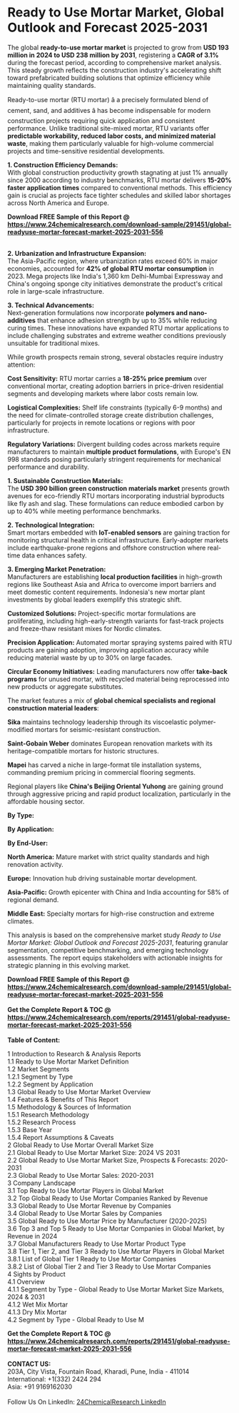 <h1>Ready to Use Mortar Market, Global Outlook and Forecast 2025-2031</h1><p>The global <strong>ready-to-use mortar market</strong> is projected to grow from <strong>USD 193 million in 2024 to USD 238 million by 2031</strong>, registering a <strong>CAGR of 3.1%</strong> during the forecast period, according to comprehensive market analysis. This steady growth reflects the construction industry's accelerating shift toward prefabricated building solutions that optimize efficiency while maintaining quality standards.</p><p>Ready-to-use mortar (RTU mortar) â a precisely formulated blend of cement, sand, and additives â has become indispensable for modern construction projects requiring quick application and consistent performance. Unlike traditional site-mixed mortar, RTU variants offer <strong>predictable workability, reduced labor costs, and minimized material waste</strong>, making them particularly valuable for high-volume commercial projects and time-sensitive residential developments.</p><p><strong>1. Construction Efficiency Demands:</strong><br>
With global construction productivity growth stagnating at just 1% annually since 2000 according to industry benchmarks, RTU mortar delivers <strong>15-20% faster application times</strong> compared to conventional methods. This efficiency gain is crucial as projects face tighter schedules and skilled labor shortages across North America and Europe.</p><div><b>Download FREE Sample of this Report @ 
            <a href="https://www.24chemicalresearch.com/download-sample/291451/global-readyuse-mortar-forecast-market-2025-2031-556">
            https://www.24chemicalresearch.com/download-sample/291451/global-readyuse-mortar-forecast-market-2025-2031-556</a></b></div><br><p><strong>2. Urbanization and Infrastructure Expansion:</strong><br>
The Asia-Pacific region, where urbanization rates exceed 60% in major economies, accounted for <strong>42% of global RTU mortar consumption</strong> in 2023. Mega projects like India's 1,360 km Delhi-Mumbai Expressway and China's ongoing sponge city initiatives demonstrate the product's critical role in large-scale infrastructure.</p><p><strong>3. Technical Advancements:</strong><br>
Next-generation formulations now incorporate <strong>polymers and nano-additives</strong> that enhance adhesion strength by up to 35% while reducing curing times. These innovations have expanded RTU mortar applications to include challenging substrates and extreme weather conditions previously unsuitable for traditional mixes.</p><p>While growth prospects remain strong, several obstacles require industry attention:</p><p><strong>Cost Sensitivity:</strong> RTU mortar carries a <strong>18-25% price premium</strong> over conventional mortar, creating adoption barriers in price-driven residential segments and developing markets where labor costs remain low.</p><p><strong>Logistical Complexities:</strong> Shelf life constraints (typically 6-9 months) and the need for climate-controlled storage create distribution challenges, particularly for projects in remote locations or regions with poor infrastructure.</p><p><strong>Regulatory Variations:</strong> Divergent building codes across markets require manufacturers to maintain <strong>multiple product formulations</strong>, with Europe's EN 998 standards posing particularly stringent requirements for mechanical performance and durability.</p><p><strong>1. Sustainable Construction Materials:</strong><br>
The <strong>USD 390 billion green construction materials market</strong> presents growth avenues for eco-friendly RTU mortars incorporating industrial byproducts like fly ash and slag. These formulations can reduce embodied carbon by up to 40% while meeting performance benchmarks.</p><p><strong>2. Technological Integration:</strong><br>
Smart mortars embedded with <strong>IoT-enabled sensors</strong> are gaining traction for monitoring structural health in critical infrastructure. Early-adopter markets include earthquake-prone regions and offshore construction where real-time data enhances safety.</p><p><strong>3. Emerging Market Penetration:</strong><br>
Manufacturers are establishing <strong>local production facilities</strong> in high-growth regions like Southeast Asia and Africa to overcome import barriers and meet domestic content requirements. Indonesia's new mortar plant investments by global leaders exemplify this strategic shift.</p><p><strong>Customized Solutions:</strong> Project-specific mortar formulations are proliferating, including high-early-strength variants for fast-track projects and freeze-thaw resistant mixes for Nordic climates.</p><p><strong>Precision Application:</strong> Automated mortar spraying systems paired with RTU products are gaining adoption, improving application accuracy while reducing material waste by up to 30% on large facades.</p><p><strong>Circular Economy Initiatives:</strong> Leading manufacturers now offer <strong>take-back programs</strong> for unused mortar, with recycled material being reprocessed into new products or aggregate substitutes.</p><p>The market features a mix of <strong>global chemical specialists and regional construction material leaders</strong>:</p><p><strong>Sika</strong> maintains technology leadership through its viscoelastic polymer-modified mortars for seismic-resistant construction.</p><p><strong>Saint-Gobain Weber</strong> dominates European renovation markets with its heritage-compatible mortars for historic structures.</p><p><strong>Mapei</strong> has carved a niche in large-format tile installation systems, commanding premium pricing in commercial flooring segments.</p><p>Regional players like <strong>China's Beijing Oriental Yuhong</strong> are gaining ground through aggressive pricing and rapid product localization, particularly in the affordable housing sector.</p><p><strong>By Type:</strong></p><p><strong>By Application:</strong></p><p><strong>By End-User:</strong></p><p><strong>North America:</strong> Mature market with strict quality standards and high renovation activity.</p><p><strong>Europe:</strong> Innovation hub driving sustainable mortar development.</p><p><strong>Asia-Pacific:</strong> Growth epicenter with China and India accounting for 58% of regional demand.</p><p><strong>Middle East:</strong> Specialty mortars for high-rise construction and extreme climates.</p><p>This analysis is based on the comprehensive market study <em>Ready to Use Mortar Market: Global Outlook and Forecast 2025-2031</em>, featuring granular segmentation, competitive benchmarking, and emerging technology assessments. The report equips stakeholders with actionable insights for strategic planning in this evolving market.</p><div><b>Download FREE Sample of this Report @ 
            <a href="https://www.24chemicalresearch.com/download-sample/291451/global-readyuse-mortar-forecast-market-2025-2031-556">
            https://www.24chemicalresearch.com/download-sample/291451/global-readyuse-mortar-forecast-market-2025-2031-556</a></b></div><br><div><b>Get the Complete Report & TOC @ 
            <a href="https://www.24chemicalresearch.com/reports/291451/global-readyuse-mortar-forecast-market-2025-2031-556">
            https://www.24chemicalresearch.com/reports/291451/global-readyuse-mortar-forecast-market-2025-2031-556</a></b></div><br>
            <b>Table of Content:</b><p>1 Introduction to Research & Analysis Reports<br />
 1.1 Ready to Use Mortar Market Definition<br />
 1.2 Market Segments<br />
 1.2.1 Segment by Type<br />
 1.2.2 Segment by Application<br />
 1.3 Global Ready to Use Mortar Market Overview<br />
 1.4 Features & Benefits of This Report<br />
 1.5 Methodology & Sources of Information<br />
 1.5.1 Research Methodology<br />
 1.5.2 Research Process<br />
 1.5.3 Base Year<br />
 1.5.4 Report Assumptions & Caveats<br />
2 Global Ready to Use Mortar Overall Market Size<br />
 2.1 Global Ready to Use Mortar Market Size: 2024 VS 2031<br />
 2.2 Global Ready to Use Mortar Market Size, Prospects & Forecasts: 2020-2031<br />
 2.3 Global Ready to Use Mortar Sales: 2020-2031<br />
3 Company Landscape<br />
 3.1 Top Ready to Use Mortar Players in Global Market<br />
 3.2 Top Global Ready to Use Mortar Companies Ranked by Revenue<br />
 3.3 Global Ready to Use Mortar Revenue by Companies<br />
 3.4 Global Ready to Use Mortar Sales by Companies<br />
 3.5 Global Ready to Use Mortar Price by Manufacturer (2020-2025)<br />
 3.6 Top 3 and Top 5 Ready to Use Mortar Companies in Global Market, by Revenue in 2024<br />
 3.7 Global Manufacturers Ready to Use Mortar Product Type<br />
 3.8 Tier 1, Tier 2, and Tier 3 Ready to Use Mortar Players in Global Market<br />
 3.8.1 List of Global Tier 1 Ready to Use Mortar Companies<br />
 3.8.2 List of Global Tier 2 and Tier 3 Ready to Use Mortar Companies<br />
4 Sights by Product<br />
 4.1 Overview<br />
 4.1.1 Segment by Type - Global Ready to Use Mortar Market Size Markets, 2024 & 2031<br />
 4.1.2 Wet Mix Mortar<br />
 4.1.3 Dry Mix Mortar<br />
 4.2 Segment by Type - Global Ready to Use M</p><div><b>Get the Complete Report & TOC @ 
            <a href="https://www.24chemicalresearch.com/reports/291451/global-readyuse-mortar-forecast-market-2025-2031-556">
            https://www.24chemicalresearch.com/reports/291451/global-readyuse-mortar-forecast-market-2025-2031-556</a></b></div><br><b>CONTACT US:</b><br>
            203A, City Vista, Fountain Road, Kharadi, Pune, India - 411014<br>
            International: +1(332) 2424 294<br>
            Asia: +91 9169162030 <br><br>
            Follow Us On LinkedIn: <a href="https://www.linkedin.com/company/24chemicalresearch/">24ChemicalResearch LinkedIn</a>